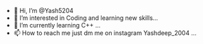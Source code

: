 - 👋 Hi, I’m @Yash5204
- 👀 I’m interested in Coding and learning new skills...
- 🌱 I’m currently learning C++ ...
- 📫 How to reach me just dm me on instagram Yashdeep_2004 ...

<!---
Yash5204/Yash5204 is a ✨ special ✨ repository because its `README.md` (this file) appears on your GitHub profile.
You can click the Preview link to take a look at your changes.
--->
